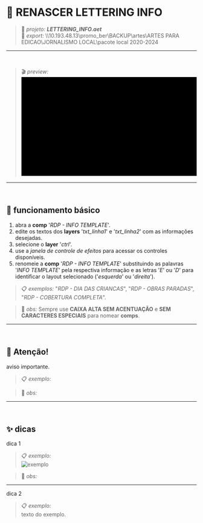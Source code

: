 # 📓 RENASCER LETTERING INFO

> 📑 *projeto:* ***LETTERING_INFO.aet***\
> 📂 *export:* \\\\10.193.48.13\promo_ber\BACKUP\artes\ARTES PARA EDICAO\JORNALISMO LOCAL\pacote local 2020-2024

---

<br>

> 🎬 *preview:*\
> ![preview](RODAPE_INFO/RODAPE_INFO_exemplo.gif)

---

<br>

## 📍 funcionamento básico

1. abra a **comp** '*RDP - INFO TEMPLATE*'.
2. edite os textos dos **layers** '*txt_linha1*' e '*txt_linha2*' com as informações desejadas.
3. selecione o **layer** '*ctrl*'.
4. use a *janela de controle de efeitos* para acessar os controles disponíveis.
5. renomeie a **comp** '*RDP - INFO TEMPLATE*' substituindo as palavras '*INFO TEMPLATE*' pela respectiva informação e as letras '*E*' ou '*D*' para identificar o layout selecionado ('*esquerda*' ou '*direita*').

> 📋 *exemplos:* "*RDP - DIA DAS CRIANCAS*", "*RDP - OBRAS PARADAS*", "*RDP - COBERTURA COMPLETA*".

> 🚩 *obs:* Sempre use **CAIXA ALTA SEM ACENTUAÇÃO** e **SEM CARACTERES ESPECIAIS** para nomear **comps**.

<!-- ---

<br>

## 📍 parâmetros

todos os controles estão no **layer** '*ctrl*', são eles:

![fx](fx.png)

- **fx1**:

  - **opcao 1** → descrição. -->

---

<br>

## 🚨 Atenção!

aviso importante.

> 📋 *exemplo:*

> 🚩 *obs:*

---

<br>

## ✨ dicas

dica 1

> 📋 *exemplo:*\
> ![exemplo](pasta/arquivo.png)

> 🚩 *obs:*

---

dica 2

> 📋 *exemplo:*\
> texto do exemplo.
